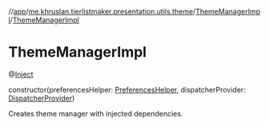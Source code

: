 //[app](../../../index.md)/[me.khruslan.tierlistmaker.presentation.utils.theme](../index.md)/[ThemeManagerImpl](index.md)/[ThemeManagerImpl](-theme-manager-impl.md)

# ThemeManagerImpl

@[Inject](https://javax-inject.github.io/javax-inject/api/javax/inject/Inject.html) 

constructor(preferencesHelper: [PreferencesHelper](../../me.khruslan.tierlistmaker.data.providers.database/-preferences-helper/index.md), dispatcherProvider: [DispatcherProvider](../../me.khruslan.tierlistmaker.data.providers.dispatchers/-dispatcher-provider/index.md))

Creates theme manager with injected dependencies.
